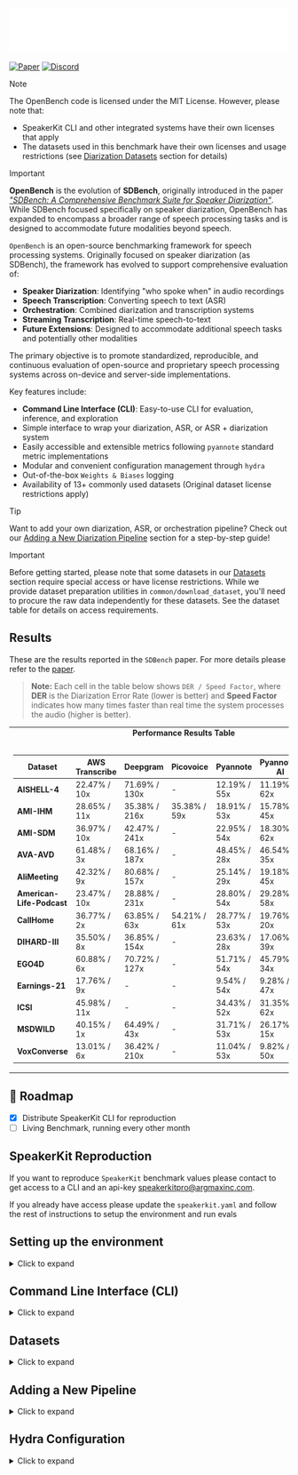 <picture>
  <source media="(prefers-color-scheme: dark)" srcset="assets/openbench-light.png">
  <source media="(prefers-color-scheme: light)" srcset="assets/openbench-dark.png">
  <img alt="OpenBench Logo" src="assets/openbench-light.png">
</picture>

[![Paper](https://img.shields.io/badge/Paper-📄-blue)](https://www.arxiv.org/abs/2507.16136)
[![Discord](https://img.shields.io/discord/1171912382512115722?style=flat&logo=discord&logoColor=969da4&label=Discord&labelColor=353a41&color=32d058&link=https%3A%2F%2Fdiscord.gg%2FG5F5GZGecC)](https://discord.gg/G5F5GZGecC)

> [!NOTE]
> The OpenBench code is licensed under the MIT License. However, please note that:
> - SpeakerKit CLI and other integrated systems have their own licenses that apply
> - The datasets used in this benchmark have their own licenses and usage restrictions (see [Diarization Datasets](#diarization-datasets) section for details)

> [!IMPORTANT]
> **OpenBench** is the evolution of **SDBench**, originally introduced in the paper *["SDBench: A Comprehensive Benchmark Suite for Speaker Diarization"](https://arxiv.org/abs/2507.16136)*. While SDBench focused specifically on speaker diarization, OpenBench has expanded to encompass a broader range of speech processing tasks and is designed to accommodate future modalities beyond speech.

`OpenBench` is an open-source benchmarking framework for speech processing systems. Originally focused on speaker diarization (as SDBench), the framework has evolved to support comprehensive evaluation of:

- **Speaker Diarization**: Identifying "who spoke when" in audio recordings
- **Speech Transcription**: Converting speech to text (ASR)
- **Orchestration**: Combined diarization and transcription systems
- **Streaming Transcription**: Real-time speech-to-text
- **Future Extensions**: Designed to accommodate additional speech tasks and potentially other modalities

The primary objective is to promote standardized, reproducible, and continuous evaluation of open-source and proprietary speech processing systems across on-device and server-side implementations.

Key features include:
- **Command Line Interface (CLI)**: Easy-to-use CLI for evaluation, inference, and exploration
- Simple interface to wrap your diarization, ASR, or ASR + diarization system
- Easily accessible and extensible metrics following `pyannote` standard metric implementations
- Modular and convenient configuration management through `hydra`
- Out-of-the-box `Weights & Biases` logging
- Availability of 13+ commonly used datasets (Original dataset license restrictions apply)

> [!TIP]
> Want to add your own diarization, ASR, or orchestration pipeline? Check out our [Adding a New Diarization Pipeline](#adding-a-new-diarization-pipeline) section for a step-by-step guide!

> [!IMPORTANT]
> Before getting started, please note that some datasets in our [Datasets](#datasets) section require special access or have license restrictions. While we provide dataset preparation utilities in `common/download_dataset`, you'll need to procure the raw data independently for these datasets. See the dataset table for details on access requirements.

## Results

These are the results reported in the `SDBench` paper. For more details please refer to the [paper](https://arxiv.org/abs/2507.16136).

> **Note:** Each cell in the table below shows `DER / Speed Factor`, where **DER** is the Diarization Error Rate (lower is better) and **Speed Factor** indicates how many times faster than real time the system processes the audio (higher is better).

<div align="center">
  <table>
    <tr>
      <td width="50%" align="center">
        <strong>Performance Results Table</strong><br><br>
        <table>
          <thead>
            <tr>
              <th>Dataset</th>
              <th>AWS Transcribe</th>
              <th>Deepgram</th>
              <th>Picovoice</th>
              <th>Pyannote</th>
              <th>Pyannote-AI</th>
              <th>SpeakerKit</th>
            </tr>
          </thead>
          <tbody>
            <tr>
              <td><strong>AISHELL-4</strong></td>
              <td>22.47% / 10x</td>
              <td>71.69% / 130x</td>
              <td>-</td>
              <td>12.19% / 55x</td>
              <td>11.19% / 62x</td>
              <td>12.67% / 476x</td>
            </tr>
            <tr>
              <td><strong>AMI-IHM</strong></td>
              <td>28.65% / 11x</td>
              <td>35.38% / 216x</td>
              <td>35.38% / 59x</td>
              <td>18.91% / 53x</td>
              <td>15.78% / 45x</td>
              <td>20.64% / 463x</td>
            </tr>
            <tr>
              <td><strong>AMI-SDM</strong></td>
              <td>36.97% / 10x</td>
              <td>42.47% / 241x</td>
              <td>-</td>
              <td>22.95% / 54x</td>
              <td>18.30% / 62x</td>
              <td>23.70% / 458x</td>
            </tr>
            <tr>
              <td><strong>AVA-AVD</strong></td>
              <td>61.48% / 3x</td>
              <td>68.16% / 187x</td>
              <td>-</td>
              <td>48.45% / 28x</td>
              <td>46.54% / 35x</td>
              <td>51.88% / 426x</td>
            </tr>
            <tr>
              <td><strong>AliMeeting</strong></td>
              <td>42.32% / 9x</td>
              <td>80.68% / 157x</td>
              <td>-</td>
              <td>25.14% / 29x</td>
              <td>19.18% / 45x</td>
              <td>26.48% / 442x</td>
            </tr>
            <tr>
              <td><strong>American-Life-Podcast</strong></td>
              <td>23.47% / 10x</td>
              <td>28.88% / 231x</td>
              <td>-</td>
              <td>28.80% / 54x</td>
              <td>29.28% / 58x</td>
              <td>36.86% / 481x</td>
            </tr>
            <tr>
              <td><strong>CallHome</strong></td>
              <td>36.77% / 2x</td>
              <td>63.85% / 63x</td>
              <td>54.21% / 61x</td>
              <td>28.77% / 53x</td>
              <td>19.76% / 20x</td>
              <td>31.00% / 263x</td>
            </tr>
            <tr>
              <td><strong>DIHARD-III</strong></td>
              <td>35.50% / 8x</td>
              <td>36.85% / 154x</td>
              <td>-</td>
              <td>23.63% / 28x</td>
              <td>17.06% / 39x</td>
              <td>23.62% / 433x</td>
            </tr>
            <tr>
              <td><strong>EGO4D</strong></td>
              <td>60.88% / 6x</td>
              <td>70.72% / 127x</td>
              <td>-</td>
              <td>51.71% / 54x</td>
              <td>45.79% / 34x</td>
              <td>54.01% / 436x</td>
            </tr>
            <tr>
              <td><strong>Earnings-21</strong></td>
              <td>17.76% / 9x</td>
              <td>-</td>
              <td>-</td>
              <td>9.54% / 54x</td>
              <td>9.28% / 47x</td>
              <td>9.48% / 496x</td>
            </tr>
            <tr>
              <td><strong>ICSI</strong></td>
              <td>45.98% / 11x</td>
              <td>-</td>
              <td>-</td>
              <td>34.43% / 52x</td>
              <td>31.35% / 62x</td>
              <td>35.06% / 447x</td>
            </tr>
            <tr>
              <td><strong>MSDWILD</strong></td>
              <td>40.15% / 1x</td>
              <td>64.49% / 43x</td>
              <td>-</td>
              <td>31.71% / 53x</td>
              <td>26.17% / 15x</td>
              <td>35.19% / 216x</td>
            </tr>
            <tr>
              <td><strong>VoxConverse</strong></td>
              <td>13.01% / 6x</td>
              <td>36.42% / 210x</td>
              <td>-</td>
              <td>11.04% / 53x</td>
              <td>9.82% / 50x</td>
              <td>12.05% / 462x</td>
            </tr>
          </tbody>
        </table>
      </td>
      <td width="50%" align="center">
        <strong>Visual Analysis</strong><br><br>
        <img src="interspeech_analysis/figures/Figure-1.png" alt="Speed Factor vs DER comparison for speaker diarization systems" width="100%">
        <br><em>Figure 1: Speed Factor vs DER comparison showing the trade-off between processing speed and accuracy across different speaker diarization systems.</em>
      </td>
    </tr>
  </table>
</div>

## 🚀 Roadmap

- [x] Distribute SpeakerKit CLI for reproduction
- [ ] Living Benchmark, running every other month

## SpeakerKit Reproduction

If you want to reproduce `SpeakerKit` benchmark values please contact to get access to a CLI and an api-key [speakerkitpro@argmaxinc.com](mailto:speakerkitpro@argmaxinc.com).

If you already have access please update the `speakerkit.yaml` and follow the rest of instructions to setup the environment and run evals

## Setting up the environment
<details>
<summary> Click to expand </summary>

In order to get started, first make sure you have `uv` installed. The [official documentation](https://docs.astral.sh/uv/getting-started/installation/) has instructions for how to install the `uv` CLI.

If you already have `uv` installed you can run `make setup` to install the dependencies and set up the environment.
If you use `conda` or `venv` directly to manage your python environment you can install uv with `pip install uv` and then run `make setup` to install the dependencies.

Example with `conda`:
```bash
conda create -n <your-env-name> python=3.11
conda activate <your-env-name>
pip install uv
make setup
```

Alternatively, you can use `uv` directly to manage the environment:
```bash
# Install dependencies and create virtual environment
uv sync

# Activate the environment (if needed)
source .venv/bin/activate  # On macOS/Linux
# or
.venv\Scripts\activate     # On Windows
```
</details>

## Command Line Interface (CLI)
<details>
<summary> Click to expand </summary>

OpenBench provides a powerful command-line interface for easy interaction with the benchmarking framework. The CLI offers three main commands for different use cases:

### Available Commands

#### `evaluate` - Run Benchmark Evaluations
Run comprehensive evaluations of your pipelines on datasets with configurable metrics.

```bash
# Evaluate using pipeline and dataset aliases
openbench-cli evaluate \
    --pipeline pyannote \
    --dataset voxconverse \
    --metrics der \
    --metrics jer \
    --use-wandb \
    --wandb-project my-evaluation

# Evaluate using a configuration file
openbench-cli evaluate \
    --evaluation-config config/my_evaluation.yaml \
    --evaluation-config-overrides wandb.project=my-project

# Get help and see available options
openbench-cli evaluate --help
```

#### `inference` - Run Single Audio Inference
Test your pipeline on individual audio files for quick validation.

```bash
# Run inference on a single audio file
openbench-cli inference \
    --pipeline pyannote \
    --audio-path path/to/audio.wav \
    --output-path path/to/output.json

# Run inference with custom configuration
openbench-cli inference \
    --pipeline pyannote \
    --audio-path path/to/audio.wav \
    --pipeline-config '{"min_speakers": 2, "max_speakers": 5}'
```

#### `summary` - Explore Available Resources
Get an overview of all available pipelines, datasets, metrics, and their compatibility.

```bash
# Show all available pipelines, datasets, and metrics
openbench-cli summary

# Show only pipelines
openbench-cli summary --disable-datasets --disable-metrics --disable-compatibility

# Show only compatibility matrix
openbench-cli summary --disable-pipelines --disable-datasets --disable-metrics

# Get detailed information
openbench-cli summary --verbose
```

### CLI Features

- **Pipeline Aliases**: Use friendly names like `pyannote`, `aws-diarization`, `whisperx` instead of class names
- **Dataset Aliases**: Access datasets with simple names like `voxconverse`, `earnings21`
- **Metric Selection**: Choose from available metrics like `der`, `jer`, `wer`
- **Weights & Biases Integration**: Built-in support for experiment tracking
- **Configuration Files**: Support for Hydra-based configuration management
- **Verbose Output**: Detailed logging for debugging and monitoring

### Environment Variables

Some pipelines require specific environment variables to be set:

```bash
# AWS Transcribe
export AWS_ACCESS_KEY_ID="your-access-key"
export AWS_SECRET_ACCESS_KEY="your-secret-key"

# Pyannote API
export PYANNOTE_API_KEY="your-api-key"

# SpeakerKit (contact speakerkitpro@argmaxinc.com for access)
export SPEAKERKIT_CLI_PATH="/path/to/speakerkit/cli"
export SPEAKERKIT_API_KEY="your-api-key"

# Other API-based pipelines
export PICOVOICE_API_KEY="your-api-key"
export DEEPGRAM_API_KEY="your-api-key"
export FIREWORKS_API_KEY="your-api-key"
export GLADIA_API_KEY="your-api-key"
export OPENAI_API_KEY="your-api-key"
```

For more details about pipeline requirements, run `openbench-cli summary` to see the full list of available pipelines and their descriptions.

</details>

## Datasets
<details>
<summary> Click to expand </summary>

OpenBench supports different types of pipelines (Diarization, Transcription, Orchestration, and Streaming Transcription) with specific dataset schemas for each task type.

### Diarization Datasets

The benchmark suite uses several speaker diarization datasets that are stored on the HuggingFace Hub. You can find all the datasets used in our evaluation in this [collection](https://huggingface.co/collections/argmaxinc/diarization-datasets-67646304c9b5e2cf9720ec48). The datasets available in the aforementioned collection are:

| Dataset Name | Out-of-the-box | License | How to Access |
|-------------|--------------|----------|---------------|
| [earnings21](https://github.com/revdotcom/speech-datasets/tree/main/earnings21) | ✅ | CC BY-SA 4.0 | Provided |
| [msdwild](https://github.com/X-LANCE/MSDWILD/tree/master) | ❌ | [MSDWild License Agreement](https://github.com/X-LANCE/MSDWILD/blob/master/MSDWILD_license_agreement.pdf) | Use `common/download_dataset.py` script |
| [icsi-meetings](https://groups.inf.ed.ac.uk/ami/icsi/download/) | ✅ | CC BY 4.0 | Provided |
| [aishell-4](https://www.openslr.org/111/) | ✅ | CC BY-SA 4.0 | Provided |
| [ali-meetings](https://www.openslr.org/119/) | ✅ | CC BY-SA 4.0 | Provided |
| [voxconverse](https://github.com/joonson/voxconverse) | ✅ | CC BY 4.0 | Provided |
| [ava-avd](https://github.com/zcxu-eric/AVA-AVD/tree/main/dataset) | ✅ | MIT | Provided |
| [ami-sdm](https://groups.inf.ed.ac.uk/ami/corpus/) | ✅ | CC BY 4.0 | Provided |
| [ami-ihm](https://groups.inf.ed.ac.uk/ami/corpus/) | ✅ | CC BY 4.0 | Provided |
| [american-life-podcast](https://github.com/jovistos/TALAD) | ❌ | Not disclosed | Use `common/download_dataset.py` script |
| [dihard-III](https://catalog.ldc.upenn.edu/LDC2022S14) | ❌ | [LDC License Agreement](https://catalog.ldc.upenn.edu/license/ldc-non-members-agreement.pdf) | Request access to LDC and use `common/download_dataset.py` script to parse |
| [callhome](https://catalog.ldc.upenn.edu/LDC2001S97) | ❌ | [LDC License Agreement](https://catalog.ldc.upenn.edu/license/ldc-non-members-agreement.pdf) | Request access to LDC and use `common/download_dataset.py` script to parse |
| [ego-4d](https://ego4d-data.org/docs/start-here/) | ❌ | [Ego4D License Agreement](https://ego4ddataset.com/ego4d-license/) | Request access to Ego4D and use `common/download_dataset.py` script to parse |

### Additional Dataset Collections

For other pipeline types, additional dataset collections are available:

- **[Transcription Datasets](https://huggingface.co/collections/argmaxinc/speech-to-text-datasets-687e885d80f794ec4b15d66d)**: Speech-to-text datasets compatible with transcription pipelines
- **[Orchestration Datasets](https://huggingface.co/collections/argmaxinc/diarized-speech-to-text-datasets-687fb17472f844e89a9ce98a)**: Diarized speech-to-text datasets for orchestration pipelines

From these datasets `voxconverse` and `ami` are not present as download options as they were already present in the HuggingFace Hub uploaded by [diarizers-community](https://huggingface.co/diarizers-community).

**Note**: You can use `openbench-cli summary` to see all available pre-registered datasets and their compatibility with different pipeline types.

### Dataset Schemas

OpenBench supports different pipeline types, each requiring specific dataset schemas:

#### Diarization Pipeline Schema
**Required columns:**
- `audio`: Audio column containing:
  - `array`: Audio waveform as numpy array of shape `(n_samples,)`
  - `sampling_rate`: Sample rate as integer
- `timestamps_start`: List of `float` containing start timestamps of segments in seconds
- `timestamps_end`: List of `float` containing end timestamps of segments in seconds
- `speakers`: List of `str` containing speaker IDs for each segment

**Optional columns:**
- `uem_timestamps`: List of tuples `[(start, end), ...]` containing Universal Evaluation Map (UEM) timestamps for evaluation

#### Transcription Pipeline Schema
**Required columns:**
- `audio`: Audio column containing:
  - `array`: Audio waveform as numpy array of shape `(n_samples,)`
  - `sampling_rate`: Sample rate as integer
- `transcript`: List of strings containing the words in the transcript

**Optional columns:**
- `word_timestamps_start`: List of `float` containing start timestamps for each word in seconds
- `word_timestamps_end`: List of `float` containing end timestamps for each word in seconds

#### Orchestration Pipeline Schema
**Required columns:**
- `audio`: Audio column containing:
  - `array`: Audio waveform as numpy array of shape `(n_samples,)`
  - `sampling_rate`: Sample rate as integer
- `transcript`: List of strings containing the words in the transcript
- `word_speakers`: List of strings containing speaker IDs for each word

**Optional columns:**
- `word_timestamps_start`: List of `float` containing start timestamps for each word in seconds
- `word_timestamps_end`: List of `float` containing end timestamps for each word in seconds

**Validation rules:**
- `word_speakers` and `transcript` must have the same length
- If `word_timestamps_start` and `word_timestamps_end` are provided, they must have the same length as `transcript`

#### Streaming Transcription Pipeline Schema
**Required columns:**
- `audio`: Audio column containing:
  - `array`: Audio waveform as numpy array of shape `(n_samples,)`
  - `sampling_rate`: Sample rate as integer
- `text`: String containing the reference transcript

**Optional columns:**
- `word_detail`: List of dictionaries containing word-level information with `start` and `stop` timestamps in samples (will be converted to seconds)

**Note**: Currently, most available datasets are optimized for diarization tasks. For transcription, orchestration, and streaming transcription pipelines, you may need to prepare additional annotations or use datasets that include the required fields for each task type.

### Downloading Datasets

If you want to reproduce the exact dataset downloads and processing, you can use our dataset downloading scripts. First, make sure you have the required dependencies installed as mentioned in the `Getting Started` section and also install the `dataset` dependencies doing `uv sync --group dataset`

After installing the dependencies, you can run the dataset downloading script at `common/download_dataset.py`. For example, to download the ICSI meetings dataset, you can run:

```bash
uv run python common/download_dataset.py --dataset icsi-meetings --hf-repo-owner <your-huggingface-username>
```

This will download the dataset and store locally at `raw_datasets/icsi-meetings` directory and upload it to the designated HuggingFace organization at `<your-huggingface-username>/icsi-meetings`. In case you only want to download and not push to HuggingFace, you can use the `--generate-only` flag.

For simplicity if you want to download all the datasets you can run:

```bash
# This will download all the datasets and store them in the raw_datasets directory
# Will not push to HuggingFace
make download-datasets
```

### NOTE:
- For datasets requiring Hugging Face access, make sure you have your `HF_TOKEN` environment variable set
- For the `American Life Podcast` dataset, you'll need Kaggle API credentials in `~/.kaggle/kaggle.json`
- For [`Callhome`](https://catalog.ldc.upenn.edu/LDC2001S97) and [`Dihard-III`](https://catalog.ldc.upenn.edu/LDC2022S14) you need to acquire the datasets from LDC first and then set their paths in the following env variables:
    - `DIHARD_DATASET_DIR` if not specified it will assume the directory lives at `~/third_dihard_challenge_eval/data`
    - `CALLHOME_AUDIO_ROOT` if not specified it will assume the directory lives at `~/callhome/nist_recognition_evaluation/r65_8_1/sid00sg1/data`
- The downloaded datasets will be stored in the `raw_datasets` directory (which is gitignored):

</details>

## Adding a New Pipeline

<details>
<summary> Click to expand </summary>

OpenBench can be used as a library to evaluate your own diarization, transcription, or orchestration pipelines. The framework supports three types of pipelines:

1. **Diarization Pipeline**: For speaker diarization tasks
2. **Transcription Pipeline**: For ASR/transcription tasks
3. **Orchestration Pipeline**: For combined diarization and transcription tasks

### Creating Your Pipeline

1. Create a new Python file (e.g., `my_pipeline.py`) and implement your pipeline:

```python
from typing import Callable

from openbench.dataset import DiarizationSample
from openbench.types import PipelineType
from openbench.pipeline.base import Pipeline, register_pipeline
from openbench.pipeline.diarization.common import DiarizationOutput, DiarizationPipelineConfig
from openbench.pipeline_prediction import DiarizationAnnotation

@register_pipeline
class MyDiarizationPipeline(Pipeline):
    _config_class = MyDiarizationConfig
    pipeline_type = PipelineType.DIARIZATION

    def build_pipeline(self) -> Callable[[dict], dict]:
        # Initialize your model/function and return a callable
        return my_diarizer_function

    def parse_input(self, input_sample: DiarizationSample) -> dict:
        # Convert DiarizationSample to your model's input format
        return {
            "waveform": input_sample.waveform,
            "sample_rate": input_sample.sample_rate
        }

    def parse_output(self, output: dict) -> DiarizationOutput:
        # Convert your model's output to DiarizationOutput
        return DiarizationOutput(prediction=annotation)
```

2. Create a configuration class for your pipeline:

```python
from pydantic import Field
from openbench.pipeline.diarization.common import DiarizationPipelineConfig

class MyDiarizationConfig(DiarizationPipelineConfig):
    model_path: str = Field(..., description="Path to model weights")
    threshold: float = Field(0.5, description="Detection threshold")
    num_speakers: int | None = Field(None, description="Number of speakers (optional)")
```

3. Create a configuration file for your pipeline:

```yaml
# my_pipeline_config.yaml
out_dir: ./my_pipeline_logs
model_path: /path/to/model
threshold: 0.5
num_speakers: null
```

### Using Your Pipeline

The CLI is currently limited to the pre-implemented pipelines in the library. For custom pipelines, you'll need to use the library directly:

```python
from openbench.runner import BenchmarkConfig, BenchmarkRunner, WandbConfig
from openbench.metric import MetricOptions
from openbench.dataset import DiarizationDatasetConfig

from my_pipeline import MyDiarizationPipeline, MyDiarizationConfig

# Create pipeline configuration
pipeline_config = MyDiarizationConfig(
    model_path="/path/to/model",
    threshold=0.5,
    num_speakers=None,
    out_dir="./my_pipeline_logs"
)

# Create benchmark configuration
benchmark_config = BenchmarkConfig(
    wandb_config=WandbConfig(
        project_name="my-diarization-benchmark",
        run_name="my-pipeline-evaluation",
        tags=["my-pipeline", "evaluation"],
        wandb_mode="online"  # or "offline" for local testing
    ),
    metrics={
        MetricOptions.DER: {},  # Diarization Error Rate
        MetricOptions.JER: {},  # Jaccard Error Rate
    },
    datasets={
        "voxconverse": DiarizationDatasetConfig(
            dataset_id="diarizers-community/voxconverse",
            split="test"
        )
    }
)

# Create pipeline instance
pipeline = MyDiarizationPipeline(pipeline_config)

# Create and run benchmark
runner = BenchmarkRunner(benchmark_config, [pipeline])
benchmark_result = runner.run()

print(benchmark_result.global_results[0])
```

2. For parallel processing, you can configure the number of worker processes in your pipeline config:

```python
pipeline_config = MyDiarizationConfig(
    model_path="/path/to/model",
    threshold=0.5,
    num_speakers=None,
    out_dir="./my_pipeline_logs",
    num_worker_processes=4,  # Number of parallel workers
    per_worker_chunk_size=2  # Samples per worker
)
```

3. To use Weights & Biases for experiment tracking, make sure to:
   - Set up your W&B account and get your API key
   - Make sure you're logged into your W&B account otherwise run `wandb login`
   - Configure the `wandb_config` in your benchmark configuration

The BenchmarkRunner will automatically:
- Run your pipeline on the specified datasets
- Calculate metrics for each sample
- Aggregate results globally
- Log everything to Weights & Biases (if configured)
- Handle parallel processing if enabled (specially interesting for APIs)
- Generate detailed reports and artifacts

### Pipeline Types and Requirements

#### Diarization Pipeline
- Must implement `build_pipeline()`, `parse_input()`, and `parse_output()`
- Input parsing should convert `DiarizationSample` to your model's expected format
- Output parsing should return a `DiarizationOutput` with a `prediction` field

#### Transcription Pipeline
- Must implement `build_pipeline()`, `parse_input()`, and `parse_output()`
- Input parsing should convert `DiarizationSample` to your model's expected format
- Output parsing should return a `TranscriptionOutput` with a `prediction` field

#### Orchestration Pipeline
- Must implement `build_pipeline()`, `parse_input()`, and `parse_output()`
- Can either:
  - Implement end-to-end diarization and transcription
  - Use `PostInferenceMergePipeline` to combine separate diarization and transcription pipelines
- Output parsing should return an `OrchestrationOutput` with a `prediction` field and optionaly `diarization` and `transcription` results


</details>

## Hydra Configuration
<details>
<summary> Click to expand </summary>

The benchmark suite uses Hydra for configuration management, providing a flexible and modular way to configure evaluation runs. The configuration files are organized in the following structure:

```
config
├── evaluation_config.yaml                      # Main evaluation configuration
├── benchmark_config                            # Base configurations for benchmarking
│   ├── datasets                                # Dataset-specific configs
│   ├── wandb_config                            # Weights & Biases logging configs
│   └── base.yaml                               # Default benchmark_config used in evaluation_config.yaml
└── pipeline_configs                            # Predefined pipeline configurations for ease of use
    ├── my_pipeline
    │   ├── base.yaml                           # Default config used in my_pipeline.yaml
    │   └── config
    │       ├── base.yaml                       # Default config used in MyPipeline
    │       └── diarization_config
    │           ├── chunking_config             # Defines different useful chunking configurations
    │           ├── cluster_definition          # Defines different useful cluster definitions
    │           ├── speaker_embedder_config     # Defines different useful speaker embedder configurations
    │           ├── speaker_segmenter_config    # Defines different useful speaker segmenter configurations
    │           └── base.yaml                   # Default diarization_config used in evaluation_config.yaml
    ├── my_pipeline.yaml                        # Uses MyPipeline as default pipeline
    └── pyannote.yaml                           # Defines configuration for PyAnnotePipeline
```

### Running Evaluations with Different Configurations

You can easily customize your evaluation runs using Hydra's override syntax. Here are some common usage patterns:

#### Using the CLI

All Hydra configuration features work with the CLI using `--evaluation-config` and `--evaluation-config-overrides`:

```bash
# Run evaluation with a specific config file
openbench-cli evaluate --evaluation-config config/my_evaluation.yaml

# Override configuration parameters
openbench-cli evaluate \
    --evaluation-config config/my_evaluation.yaml \
    --evaluation-config-overrides wandb.project=my-project pipeline_configs.MyPipeline.config.threshold=0.7

# See the resulting configuration
openbench-cli evaluate --evaluation-config config/my_evaluation.yaml --help
```

#### Using the evaluation.py script provided in the repo (old-way)

1. **Selecting Specific Pipelines**
```bash
# Run evaluation with only MyPipeline
uv run python evaluation.py pipeline_configs=my_pipeline
```

2. **Modifying Pipeline Parameters**
You can override specific configuration parameters in two ways:

a. **Override by Value**:
```bash
# Change the speaker segmenter stride
uv run python evaluation.py \
    pipeline_configs=my_pipeline \
    pipeline_configs.MyPipeline.config.diarization_config.speaker_segmenter_config.variant_name=stride_2
```

b. **Override by Config**:
```bash
# Use a predefined speaker segmenter configuration
uv run python evaluation.py \
    pipeline_configs=my_pipeline \
    pipeline_configs/MyPipeline/config/diarization_config/speaker_segmenter_config=stride_2
```

Note: Use `-h` flag with any command to see the resulting configuration:
```bash
uv run python evaluation.py pipeline_configs=my_pipeline -h
```
</details>

